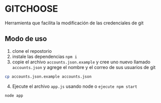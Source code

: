 # GITCHOOSE   
Herramienta que facilita la modificación de las credenciales de git

## Modo de uso
1. clone el repostorio
2. instale las dependencias `npm i`
3. copie el archivo `accounts.json.example` y cree uno nuevo llamado `accounts.json`  y agrege el nombre y el correo de sus usuarios de git
```bash
cp accounts.json.example accounts.json
```
4. Ejecute el archivo `app.js` usando node o `ejecute npm start`
```bash
node app
```